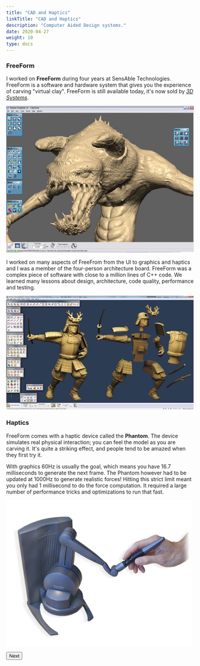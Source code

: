 ```yaml
---
title: "CAD and Haptics"
linkTitle: "CAD and Haptics"
description: "Computer Aided Design systems."
date: 2020-04-27
weight: 10
type: docs
---
```


### FreeForm

I worked on **FreeForm** during four years at SensAble Technologies. FreeForm is
a software and hardware system that gives you the experience of carving "virtual
clay". FreeForm is still available today, it's now sold by [*3D
Systems*](https://www.3dsystems.com/software/geomagic-freeform).

![FreeForm Demon](freeform-demon.jpg)

I worked on many aspects of FreeFrom from the UI to graphics and haptics and I
was a member of the four-person architecture board. FreeForm was a complex piece
of software with close to a million lines of C++ code. We learned many lessons
about design, architecture, code quality, performance and testing.

![FreeForm Model](freeform-model.jpg)

### Haptics

FreeForm comes with a haptic device called the **Phantom**. The device simulates
real physical interaction; you can feel the model as you are carving it. It's
quite a striking effect, and people tend to be amazed when they first try it.

With graphics 60Hz is usually the goal, which means you have 16.7 milliseconds
to generate the next frame. The Phantom however had to be updated at 1000Hz to
generate realistic forces! Hitting this strict limit meant you only had 1
millisecond to do the force computation. It required a large number of
performance tricks and optimizations to run that fast.

![Phantom](phantom.jpg)

<a href="/about/cloud"><button type="button" class="btn btn-primary">
Next <i class="fas fa-arrow-alt-circle-right ml-2"></i>
</button></a>
